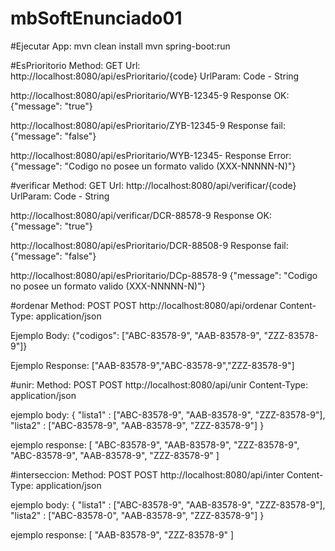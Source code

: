 # mbSoftEnunciado01

#Ejecutar App:
mvn clean install
mvn spring-boot:run

#EsPrioritorio
Method: GET
Url: http://localhost:8080/api/esPrioritario/{code}
UrlParam: Code - String

http://localhost:8080/api/esPrioritario/WYB-12345-9
Response OK:
{"message": "true"}

http://localhost:8080/api/esPrioritario/ZYB-12345-9
Response fail:
{"message": "false"}

http://localhost:8080/api/esPrioritario/WYB-12345-
Response Error:
{"message": "Codigo no posee un formato valido (XXX-NNNNN-N)"}

#verificar
Method: GET
Url: http://localhost:8080/api/verificar/{code}
UrlParam: Code - String

http://localhost:8080/api/verificar/DCR-88578-9
Response OK:
{"message": "true"}

http://localhost:8080/api/esPrioritario/DCR-88508-9
Response fail:
{"message": "false"}

http://localhost:8080/api/esPrioritario/DCp-88578-9
{"message": "Codigo no posee un formato valido (XXX-NNNNN-N)"}

#ordenar
Method: POST
POST http://localhost:8080/api/ordenar
Content-Type: application/json

Ejemplo Body:
{"codigos": ["ABC-83578-9", "AAB-83578-9", "ZZZ-83578-9"]}

Ejemplo Response:
["AAB-83578-9","ABC-83578-9","ZZZ-83578-9"]

#unir:
Method: POST
POST http://localhost:8080/api/unir
Content-Type: application/json

ejemplo body:
{
    "lista1" : ["ABC-83578-9", "AAB-83578-9", "ZZZ-83578-9"],
    "lista2" : ["ABC-83578-9", "AAB-83578-9", "ZZZ-83578-9"]
}

ejemplo response:
[
  "ABC-83578-9",
  "AAB-83578-9",
  "ZZZ-83578-9",
  "ABC-83578-9",
  "AAB-83578-9",
  "ZZZ-83578-9"
]

#interseccion:
Method: POST
POST http://localhost:8080/api/inter
Content-Type: application/json

ejemplo body:
{
    "lista1" : ["ABC-83578-9", "AAB-83578-9", "ZZZ-83578-9"],
    "lista2" : ["ABC-83578-0", "AAB-83578-9", "ZZZ-83578-9"]
}

ejemplo response:
[
  "AAB-83578-9",
  "ZZZ-83578-9"
]